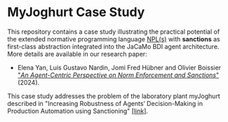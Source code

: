 # MyJoghurt Case Study
This repository contains a case study illustrating the practical potential of the extended normative programming language [NPL(s)](https://github.com/moise-lang/npl) with **sanctions** as first-class abstraction integrated into the JaCaMo BDI agent architecture. More details are available in our research paper: 

- Elena Yan, Luis Gustavo Nardin, Jomi Fred Hübner and Olivier Boissier ["_An Agent-Centric Perspective on Norm Enforcement and Sanctions_"](https://arxiv.org/abs/2403.15128) (2024).

This case study addresses the problem of the laboratory plant myJoghurt described in "Increasing Robustness of Agents’ Decision-Making in Production Automation using Sanctioning" [[link]](https://ieeexplore.ieee.org/document/10217852).
